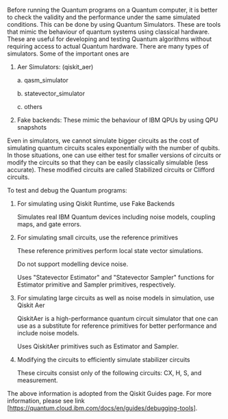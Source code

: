 Before running the Quantum programs on a Quantum computer, it is better to check the validity and the performance under the same simulated conditions.
This can be done by using Quantum Simulators. These are tools that mimic the behaviour of quantum systems using classical hardware.
These are useful for developing and testing Quantum algorithms without requiring access to actual Quantum hardware.
There are many types of simulators. Some of the important ones are 

1. Aer Simulators: (qiskit_aer)
   
   a. qasm_simulator
   
   b. statevector_simulator
   
   c. others

3. Fake backends: These mimic the behaviour of IBM QPUs by using QPU snapshots
   
Even in simulators, we cannot simulate bigger circuits as the cost of simulating quantum circuits scales exponentially with the number of qubits.
In those situations, one can use either test for smaller versions of circuits or modify the circuits so that they can be easily classically simulable (less accurate).
These modified circuits are called Stabilized circuits or Clifford circuits.

To test and debug the Quantum programs:

1. For simulating using Qiskit Runtime, use Fake Backends

   Simulates real IBM Quantum devices including noise models, coupling maps, and gate errors.
   
2. For simulating small circuits, use the reference primitives

   These reference primitives perform local state vector simulations.

   Do not support modelling device noise.

   Uses "Statevector Estimator" and "Statevector Sampler" functions for Estimator primitive and Sampler primitives, respectively.

3. For simulating large circuits as well as noise models in simulation, use Qiskit Aer

   QiskitAer is a high-performance quantum circuit simulator that one can use as a substitute for reference primitives for better performance and include noise models.

   Uses QiskitAer primitives such as Estimator and Sampler.

4. Modifying the circuits to efficiently simulate stabilizer circuits

   These circuits consist only of the following circuits: CX, H, S, and measurement.

The above information is adopted from the Qiskit Guides page. For more information, please see link [https://quantum.cloud.ibm.com/docs/en/guides/debugging-tools].




   
